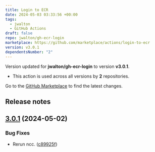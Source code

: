```yaml
---
title: Login to ECR
date: 2024-05-03 03:33:56 +00:00
tags:
  - jwalton
  - GitHub Actions
draft: false
repo: jwalton/gh-ecr-login
marketplace: https://github.com/marketplace/actions/login-to-ecr
version: v3.0.1
dependentsNumber: "2"
---
```



Version updated for **jwalton/gh-ecr-login** to version **v3.0.1**.
- This action is used across all versions by **2** repositories.

Go to the [GitHub Marketplace](https://github.com/marketplace/actions/login-to-ecr) to find the latest changes.

## Release notes

## [3.0.1](https://github.com/jwalton/gh-ecr-login/compare/v3.0.0...v3.0.1) (2024-05-02)


### Bug Fixes

* Rerun ncc. ([c89925f](https://github.com/jwalton/gh-ecr-login/commit/c89925f96e6150f0b6f8847171df05bf617c1adc))




